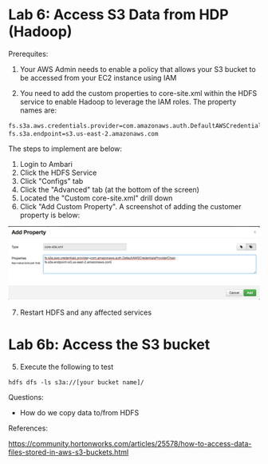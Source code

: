 # Lab 6: Access S3 Data from HDP (Hadoop)

Prerequites:

1. Your AWS Admin needs to enable a policy that allows your S3 bucket to be accessed from your EC2 instance using IAM

2. You need to add the custom properties to core-site.xml within the HDFS service to enable Hadoop to leverage the IAM roles.  The property names are:
```
fs.s3a.aws.credentials.provider=com.amazonaws.auth.DefaultAWSCredentialsProviderChain
fs.s3a.endpoint=s3.us-east-2.amazonaws.com
```
The steps to implement are below:

1. Login to Ambari
2. Click the HDFS Service
3. Click "Configs" tab
4. Click the "Advanced" tab (at the bottom of the screen)
5. Located the "Custom core-site.xml" drill down
6. Click "Add Custom Property".  A screenshot of adding the customer property is below:

![core-site.xml for setting up IAM for Hadoop](/images/Screen%20Shot%202017-08-10%20at%203.01.47%20PM.PNG)

7. Restart HDFS and any affected services

# Lab 6b: Access the S3 bucket

5. Execute the following to test
```
hdfs dfs -ls s3a://[your bucket name]/
```
Questions:

- How do we copy data to/from HDFS

References:

https://community.hortonworks.com/articles/25578/how-to-access-data-files-stored-in-aws-s3-buckets.html
